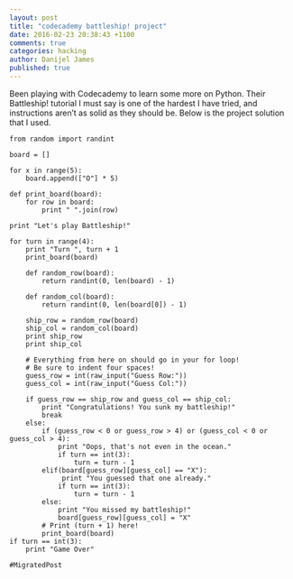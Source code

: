 ```yaml
---
layout: post
title: "codecademy battleship! project"
date: 2016-02-23 20:38:43 +1100
comments: true
categories: hacking
author: Danijel James
published: true
---
```

Been playing with Codecademy to learn some more on Python. Their Battleship! tutorial I must say is one of the hardest I have tried, and instructions aren’t as solid as they should be. Below is the project solution that I used.

    from random import randint
    
    board = []
    
    for x in range(5):
        board.append(["O"] * 5)
    
    def print_board(board):
        for row in board:
            print " ".join(row)
    
    print "Let's play Battleship!"
    
    for turn in range(4):
        print "Turn ", turn + 1
        print_board(board)
    
        def random_row(board):
            return randint(0, len(board) - 1)
    
        def random_col(board):
            return randint(0, len(board[0]) - 1)
    
        ship_row = random_row(board)
        ship_col = random_col(board)
        print ship_row
        print ship_col
    
        # Everything from here on should go in your for loop!
        # Be sure to indent four spaces!
        guess_row = int(raw_input("Guess Row:"))
        guess_col = int(raw_input("Guess Col:"))
    
        if guess_row == ship_row and guess_col == ship_col:
            print "Congratulations! You sunk my battleship!"
            break
        else:
            if (guess_row < 0 or guess_row > 4) or (guess_col < 0 or guess_col > 4):
                print "Oops, that's not even in the ocean."
                if turn == int(3):
                    turn = turn - 1
            elif(board[guess_row][guess_col] == "X"):
                 print "You guessed that one already."
                if turn == int(3):
                    turn = turn - 1
            else:
                print "You missed my battleship!"
                board[guess_row][guess_col] = "X"
            # Print (turn + 1) here!
            print_board(board)
    if turn == int(3):
        print "Game Over"

`#MigratedPost`
